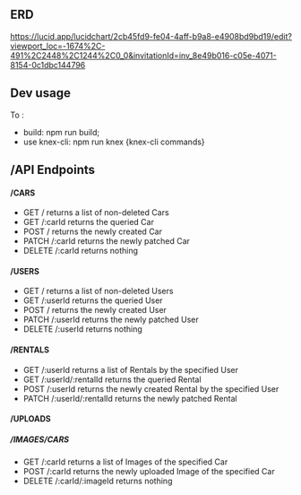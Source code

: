 ## ERD
https://lucid.app/lucidchart/2cb45fd9-fe04-4aff-b9a8-e4908bd9bd19/edit?viewport_loc=-1674%2C-491%2C2448%2C1244%2C0_0&invitationId=inv_8e49b016-c05e-4071-8154-0c1dbc144796

## Dev usage
To : 
- build: npm run build;
- use knex-cli: npm run knex {knex-cli commands}

## /API Endpoints

#### /CARS
- GET /
returns a list of non-deleted Cars
- GET /:carId
returns the queried Car
- POST /
returns the newly created Car
- PATCH /:carId
returns the newly patched Car
- DELETE /:carId
returns nothing

#### /USERS
- GET /
returns a list of non-deleted Users
- GET /:userId
returns the queried User
- POST /
returns the newly created User
- PATCH /:userId
returns the newly patched User
- DELETE /:userId
returns nothing

#### /RENTALS
- GET /:userId
returns a list of Rentals by the specified User
- GET /:userId/:rentalId
returns the queried Rental 
- POST /:userId
returns the newly created Rental by the specified User
- PATCH /:userId/:rentalId
returns the newly patched Rental

#### /UPLOADS
##### /IMAGES/CARS
- GET /:carId
returns a list of Images of the specified Car
- POST /:carId
returns the newly uploaded Image of the specified Car
- DELETE /:carId/:imageId
returns nothing